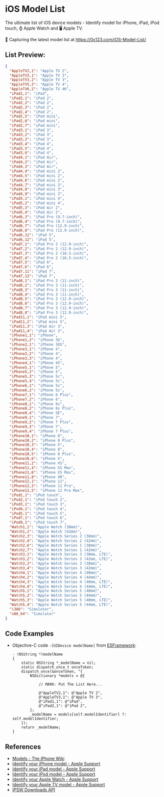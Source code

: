 # iOS Model List

The ultimate list of iOS device models - Identify model for iPhone, iPad, iPod touch, ⌚️ Apple Watch and 🖥 Apple TV.

:rocket: Capturing the latest model list at https://0x123.com/iOS-Model-List/

## List Preview:

```json
{
  "AppleTV2,1": "Apple TV 2",
  "AppleTV3,1": "Apple TV 3",
  "AppleTV3,2": "Apple TV 3",
  "AppleTV5,3": "Apple TV 4",
  "AppleTV6,2": "Apple TV 4K",
  "iPad1,1": "iPad",
  "iPad2,1": "iPad 2",
  "iPad2,2": "iPad 2",
  "iPad2,3": "iPad 2",
  "iPad2,4": "iPad 2",
  "iPad2,5": "iPad mini",
  "iPad2,6": "iPad mini",
  "iPad2,7": "iPad mini",
  "iPad3,1": "iPad 3",
  "iPad3,2": "iPad 3",
  "iPad3,3": "iPad 3",
  "iPad3,4": "iPad 4",
  "iPad3,5": "iPad 4",
  "iPad3,6": "iPad 4",
  "iPad4,1": "iPad Air",
  "iPad4,2": "iPad Air",
  "iPad4,3": "iPad Air",
  "iPad4,4": "iPad mini 2",
  "iPad4,5": "iPad mini 2",
  "iPad4,6": "iPad mini 2",
  "iPad4,7": "iPad mini 3",
  "iPad4,8": "iPad mini 3",
  "iPad4,9": "iPad mini 3",
  "iPad5,1": "iPad mini 4",
  "iPad5,2": "iPad mini 4",
  "iPad5,3": "iPad Air 2",
  "iPad5,4": "iPad Air 2",
  "iPad6,3": "iPad Pro (9.7-inch)",
  "iPad6,4": "iPad Pro (9.7-inch)",
  "iPad6,7": "iPad Pro (12.9-inch)",
  "iPad6,8": "iPad Pro (12.9-inch)",
  "iPad6,11": "iPad 5",
  "iPad6,12": "iPad 5",
  "iPad7,1": "iPad Pro 2 (12.9-inch)",
  "iPad7,2": "iPad Pro 2 (12.9-inch)",
  "iPad7,3": "iPad Pro 2 (10.5-inch)",
  "iPad7,4": "iPad Pro 2 (10.5-inch)",
  "iPad7,5": "iPad 6",
  "iPad7,6": "iPad 6",
  "iPad7,11": "iPad 7",
  "iPad7,12": "iPad 7",
  "iPad8,1": "iPad Pro 3 (11-inch)",
  "iPad8,2": "iPad Pro 3 (11-inch)",
  "iPad8,3": "iPad Pro 3 (11-inch)",
  "iPad8,4": "iPad Pro 3 (11-inch)",
  "iPad8,5": "iPad Pro 3 (12.9-inch)",
  "iPad8,6": "iPad Pro 3 (12.9-inch)",
  "iPad8,7": "iPad Pro 3 (12.9-inch)",
  "iPad8,8": "iPad Pro 3 (12.9-inch)",
  "iPad11,1": "iPad mini 5",
  "iPad11,2": "iPad mini 5",
  "iPad11,3": "iPad Air 3",
  "iPad11,4": "iPad Air 3",
  "iPhone1,1": "iPhone",
  "iPhone1,2": "iPhone 3G",
  "iPhone2,1": "iPhone 3GS",
  "iPhone3,1": "iPhone 4",
  "iPhone3,2": "iPhone 4",
  "iPhone3,3": "iPhone 4",
  "iPhone4,1": "iPhone 4S",
  "iPhone5,1": "iPhone 5",
  "iPhone5,2": "iPhone 5",
  "iPhone5,3": "iPhone 5c",
  "iPhone5,4": "iPhone 5c",
  "iPhone6,1": "iPhone 5s",
  "iPhone6,2": "iPhone 5s",
  "iPhone7,1": "iPhone 6 Plus",
  "iPhone7,2": "iPhone 6",
  "iPhone8,1": "iPhone 6s",
  "iPhone8,2": "iPhone 6s Plus",
  "iPhone8,4": "iPhone SE",
  "iPhone9,1": "iPhone 7",
  "iPhone9,2": "iPhone 7 Plus",
  "iPhone9,3": "iPhone 7",
  "iPhone9,4": "iPhone 7 Plus",
  "iPhone10,1": "iPhone 8",
  "iPhone10,2": "iPhone 8 Plus",
  "iPhone10,3": "iPhone X",
  "iPhone10,4": "iPhone 8",
  "iPhone10,5": "iPhone 8 Plus",
  "iPhone10,6": "iPhone X",
  "iPhone11,2": "iPhone XS",
  "iPhone11,4": "iPhone XS Max",
  "iPhone11,6": "iPhone XS Max",
  "iPhone11,8": "iPhone XR",
  "iPhone12,1": "iPhone 11",
  "iPhone12,3": "iPhone 11 Pro",
  "iPhone12,5": "iPhone 11 Pro Max",
  "iPod1,1": "iPod touch",
  "iPod2,1": "iPod touch 2",
  "iPod3,1": "iPod touch 3",
  "iPod4,1": "iPod touch 4",
  "iPod5,1": "iPod touch 5",
  "iPod7,1": "iPod touch 6",
  "iPod9,1": "iPod touch 7",
  "Watch1,1": "Apple Watch (38mm)",
  "Watch1,2": "Apple Watch (42mm)",
  "Watch2,3": "Apple Watch Series 2 (38mm)",
  "Watch2,4": "Apple Watch Series 2 (42mm)",
  "Watch2,6": "Apple Watch Series 1 (38mm)",
  "Watch2,7": "Apple Watch Series 1 (42mm)",
  "Watch3,1": "Apple Watch Series 3 (38mm, LTE)",
  "Watch3,2": "Apple Watch Series 3 (42mm, LTE)",
  "Watch3,3": "Apple Watch Series 3 (38mm)",
  "Watch3,4": "Apple Watch Series 3 (42mm)",
  "Watch4,1": "Apple Watch Series 4 (40mm)",
  "Watch4,2": "Apple Watch Series 4 (44mm)",
  "Watch4,3": "Apple Watch Series 4 (40mm, LTE)",
  "Watch4,4": "Apple Watch Series 4 (44mm, LTE)",
  "Watch5,1": "Apple Watch Series 5 (40mm)",
  "Watch5,2": "Apple Watch Series 5 (44mm)",
  "Watch5,3": "Apple Watch Series 5 (40mm, LTE)",
  "Watch5,4": "Apple Watch Series 5 (44mm, LTE)",
  "i386": "Simulator",
  "x86_64": "Simulator"
}
```

## Code Examples

- Objective-C code `-[UIDevice modelName]` from [ESFramework](https://github.com/ElfSundae/ESFramework/blob/master/ESFramework/UIKit/UIDevice%2BESExtension.m#L86):

    ```objc
    - (NSString *)modelName
    {
        static NSString *_modelName = nil;
        static dispatch_once_t onceToken;
        dispatch_once(&onceToken, ^{
            NSDictionary *models = @{

                // MARK: Put The List Here...

                @"AppleTV2,1": @"Apple TV 2",
                @"AppleTV3,1": @"Apple TV 3",
                @"iPad1,1": @"iPad",
                @"iPad2,1": @"iPad 2",
            };
            _modelName = models[self.modelIdentifier] ?: self.modelIdentifier;
        });
        return _modelName;
    }
    ```

## References

- [Models - The iPhone Wiki](https://www.theiphonewiki.com/wiki/Models)
- [Identify your iPhone model - Apple Support](https://support.apple.com/en-us/HT201296)
- [Identify your iPad model - Apple Support](https://support.apple.com/en-us/HT201471)
- [Identify your iPod model - Apple Support](https://support.apple.com/en-us/HT204217)
- [Identify your Apple Watch - Apple Support](https://support.apple.com/en-us/HT204507)
- [Identify your Apple TV model - Apple Support](https://support.apple.com/en-us/HT200008)
- [IPSW Downloads API](https://ipswdownloads.docs.apiary.io/#reference/api/devices/v-4-.-get-devices)
